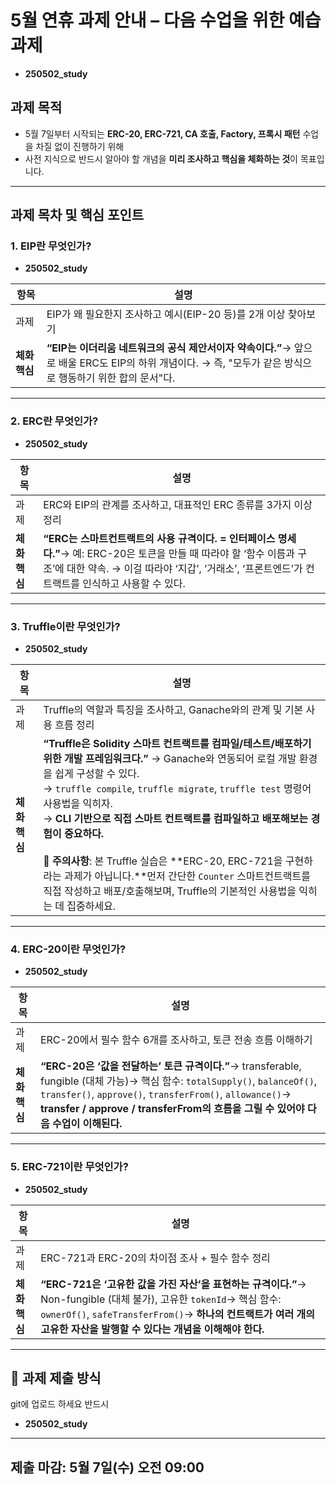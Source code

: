# 5월 연휴 과제 안내 – 다음 수업을 위한 예습 과제

- **250502_study**

## 과제 목적

- 5월 7일부터 시작되는 **ERC-20, ERC-721, CA 호출, Factory, 프록시 패턴** 수업을 차질 없이 진행하기 위해
- 사전 지식으로 반드시 알아야 할 개념을 **미리 조사하고 핵심을 체화하는 것**이 목표입니다.

---

## 과제 목차 및 핵심 포인트

### 1. EIP란 무엇인가?

- **250502_study**

| 항목          | 설명                                                                                                                                                      |
| ------------- | --------------------------------------------------------------------------------------------------------------------------------------------------------- |
| 과제          | EIP가 왜 필요한지 조사하고 예시(EIP-20 등)를 2개 이상 찾아보기                                                                                            |
| **체화 핵심** | **“EIP는 이더리움 네트워크의 공식 제안서이자 약속이다.”**→ 앞으로 배울 ERC도 EIP의 하위 개념이다. → 즉, "모두가 같은 방식으로 행동하기 위한 합의 문서"다. |

---

### 2. ERC란 무엇인가?

- **250502_study**

| 항목          | 설명                                                                                                                                                                                                                       |
| ------------- | -------------------------------------------------------------------------------------------------------------------------------------------------------------------------------------------------------------------------- |
| 과제          | ERC와 EIP의 관계를 조사하고, 대표적인 ERC 종류를 3가지 이상 정리                                                                                                                                                           |
| **체화 핵심** | **“ERC는 스마트컨트랙트의 사용 규격이다. = 인터페이스 명세다.”**→ 예: ERC-20은 토큰을 만들 때 따라야 할 ‘함수 이름과 구조’에 대한 약속. → 이걸 따라야 ‘지갑’, ‘거래소’, ‘프론트엔드’가 컨트랙트를 인식하고 사용할 수 있다. |

---

### 3. Truffle이란 무엇인가?

- **250502_study**

| 항목          | 설명                                                                                                                                                                                                                                                                                                                                                                                                                                                                                                                                          |
| ------------- | --------------------------------------------------------------------------------------------------------------------------------------------------------------------------------------------------------------------------------------------------------------------------------------------------------------------------------------------------------------------------------------------------------------------------------------------------------------------------------------------------------------------------------------------- |
| 과제          | Truffle의 역할과 특징을 조사하고, Ganache와의 관계 및 기본 사용 흐름 정리                                                                                                                                                                                                                                                                                                                                                                                                                                                                     |
| **체화 핵심** | **“Truffle은 Solidity 스마트 컨트랙트를 컴파일/테스트/배포하기 위한 개발 프레임워크다.”** → Ganache와 연동되어 로컬 개발 환경을 쉽게 구성할 수 있다.<br>→ `truffle compile`, `truffle migrate`, `truffle test` 명령어 사용법을 익히자.<br>→ **CLI 기반으로 직접 스마트 컨트랙트를 컴파일하고 배포해보는 경험이 중요하다.**<br><br>🔺 **주의사항**: 본 Truffle 실습은 **ERC-20, ERC-721을 구현하라는 과제가 아닙니다.**먼저 간단한 `Counter` 스마트컨트랙트를 직접 작성하고 배포/호출해보며, Truffle의 기본적인 사용법을 익히는 데 집중하세요. |

---

### 4. ERC-20이란 무엇인가?

- **250502_study**

| 항목          | 설명                                                                                                                                                                                                                                                                          |
| ------------- | ----------------------------------------------------------------------------------------------------------------------------------------------------------------------------------------------------------------------------------------------------------------------------- |
| 과제          | ERC-20에서 필수 함수 6개를 조사하고, 토큰 전송 흐름 이해하기                                                                                                                                                                                                                  |
| **체화 핵심** | **“ERC-20은 ‘값을 전달하는’ 토큰 규격이다.”**→ transferable, fungible (대체 가능)→ 핵심 함수: `totalSupply()`, `balanceOf()`, `transfer()`, `approve()`, `transferFrom()`, `allowance()`→ **transfer / approve / transferFrom의 흐름을 그릴 수 있어야 다음 수업이 이해된다.** |

---

### 5. ERC-721이란 무엇인가?

- **250502_study**

| 항목          | 설명                                                                                                                                                                                                                                         |
| ------------- | -------------------------------------------------------------------------------------------------------------------------------------------------------------------------------------------------------------------------------------------- |
| 과제          | ERC-721과 ERC-20의 차이점 조사 + 필수 함수 정리                                                                                                                                                                                              |
| **체화 핵심** | **“ERC-721은 ‘고유한 값을 가진 자산’을 표현하는 규격이다.”**→ Non-fungible (대체 불가), 고유한 `tokenId`→ 핵심 함수: `ownerOf()`, `safeTransferFrom()`→ **하나의 컨트랙트가 여러 개의 고유한 자산을 발행할 수 있다는 개념을 이해해야 한다.** |

---

## 📌 과제 제출 방식

git에 업로드 하세요 반드시

- **250502_study**

---

## 제출 마감: 5월 7일(수) 오전 09:00
